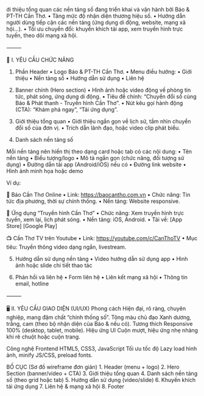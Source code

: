 ới thiệu tổng quan các nền tảng số đang triển khai và vận hành bởi Báo &  PT-TH Cần Thơ.
	•	Tăng mức độ nhận diện thương hiệu số.
	•	Hướng dẫn người dùng tiếp cận các nền tảng (ứng dụng di động, website, mạng xã hội…).
	•	Tối ưu chuyển đổi: khuyến khích tải app, xem truyền hình trực tuyến, theo dõi mạng xã hội.

⸻

🧾 I. YÊU CẦU CHỨC NĂNG

1. Phần Header
	•	Logo Báo &  PT-TH Cần Thơ.
	•	Menu điều hướng:
	•	Giới thiệu
	•	Nền tảng số
	•	Hướng dẫn sử dụng
	•	Liên hệ

2. Banner chính (Hero section)
	•	Hình ảnh hoặc video động về phòng tin tức, phát sóng, ứng dụng di động.
	•	Tiêu đề chính: “Chuyển đổi số cùng Báo &  Phát thanh - Truyền hình Cần Thơ”.
	•	Nút kêu gọi hành động (CTA): “Khám phá ngay”, “Tải ứng dụng”.

3. Giới thiệu tổng quan
	•	Giới thiệu ngắn gọn về lịch sử, tầm nhìn chuyển đổi số của đơn vị.
	•	Trích dẫn lãnh đạo, hoặc video clip phát biểu.

4. Danh sách nền tảng số

Mỗi nền tảng nên hiển thị theo dạng card hoặc tab có các nội dung:
	•	Tên nền tảng
	•	Biểu tượng/logo
	•	Mô tả ngắn gọn (chức năng, đối tượng sử dụng)
	•	Đường dẫn tải app (Android/iOS) nếu có
	•	Đường link website
	•	Hình ảnh minh họa hoặc demo

Ví dụ:

📰 Báo Cần Thơ Online
	•	Link: https://baocantho.com.vn
	•	Chức năng: Tin tức địa phương, thời sự chính thống.
	•	Nền tảng: Website responsive.

📱 Ứng dụng “Truyền hình Cần Thơ”
	•	Chức năng: Xem truyền hình trực tuyến, xem lại, lịch phát sóng.
	•	Nền tảng: iOS, Android.
	•	Tải về: [App Store] [Google Play]

📺 Cần Thơ TV trên Youtube
	•	Link: https://youtube.com/c/CanThoTV
	•	Mục tiêu: Truyền thông video dạng ngắn, livestream.

5. Hướng dẫn sử dụng nền tảng
	•	Video hướng dẫn sử dụng app
	•	Hình ảnh hoặc slide chi tiết thao tác

6. Phản hồi và liên hệ
	•	Form liên hệ
	•	Liên kết mạng xã hội
	•	Thông tin email, hotline

⸻

🖥️ II. YÊU CẦU GIAO DIỆN (UI/UX)
Phong cách
Hiện đại, rõ ràng, chuyên nghiệp, mang đậm chất “chính thống số”.
Tông màu chủ đạo
Xanh dương, trắng, cam (theo bộ nhận diện của Báo &  nếu có).
Tương thích
Responsive 100% (desktop, tablet, mobile).
Hiệu ứng UI
Cuộn mượt, hiệu ứng nhẹ nhàng khi rê chuột hoặc cuộn trang.

Công nghệ Frontend
HTML5, CSS3, JavaScript
Tối ưu tốc độ
Lazy load hình ảnh, minify JS/CSS, preload fonts.

BỐ CỤC (Sơ đồ wireframe đơn giản)
	1.	Header (menu + logo)
	2.	Hero Section (banner/video + CTA)
	3.	Giới thiệu tổng quan
	4.	Danh sách nền tảng số (theo grid hoặc tab)
	5.	Hướng dẫn sử dụng (video/slide)
	6.	Khuyến khích tải ứng dụng
	7.	Liên hệ & mạng xã hội
	8.	Footer
